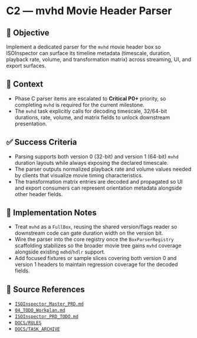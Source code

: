 # C2 — mvhd Movie Header Parser

## 🎯 Objective
Implement a dedicated parser for the `mvhd` movie header box so ISOInspector can surface its timeline metadata (timescale, duration, playback rate, volume, and transformation matrix) across streaming, UI, and export surfaces.

## 🧩 Context
- Phase C parser items are escalated to **Critical P0+** priority, so completing `mvhd` is required for the current milestone.
- The `mvhd` task explicitly calls for decoding timescale, 32/64-bit durations, rate, volume, and matrix fields to unlock downstream presentation.

## ✅ Success Criteria
- Parsing supports both version 0 (32-bit) and version 1 (64-bit) `mvhd` duration layouts while always exposing the declared timescale.
- The parser outputs normalized playback rate and volume values needed by clients that visualize movie timing characteristics.
- The transformation matrix entries are decoded and propagated so UI and export consumers can represent orientation metadata alongside other header fields.

## 🔧 Implementation Notes
- Treat `mvhd` as a `FullBox`, reusing the shared version/flags reader so downstream code can gate duration width on the version bit.
- Wire the parser into the core registry once the `BoxParserRegistry` scaffolding stabilizes so the broader movie tree gains `mvhd` coverage alongside existing `mdhd`/`hdlr` support.
- Add focused fixtures or sample slices covering both version 0 and version 1 headers to maintain regression coverage for the decoded fields.

## 🧠 Source References
- [`ISOInspector_Master_PRD.md`](../AI/ISOViewer/ISOInspector_PRD_Full/ISOInspector_Master_PRD.md)
- [`04_TODO_Workplan.md`](../AI/ISOInspector_Execution_Guide/04_TODO_Workplan.md)
- [`ISOInspector_PRD_TODO.md`](../AI/ISOViewer/ISOInspector_PRD_TODO.md)
- [`DOCS/RULES`](../RULES)
- [`DOCS/TASK_ARCHIVE`](../TASK_ARCHIVE)

